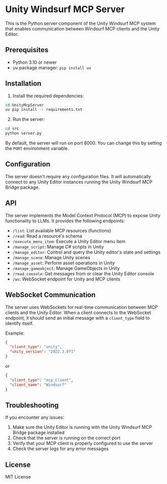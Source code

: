 # Unity Windsurf MCP Server

This is the Python server component of the Unity Windsurf MCP system that enables communication between Windsurf MCP clients and the Unity Editor.

## Prerequisites

- Python 3.10 or newer
- uv package manager: `pip install uv`

## Installation

1. Install the required dependencies:

```bash
cd UnityMcpServer
uv pip install -r requirements.txt
```

2. Run the server:

```bash
cd src
python server.py
```

By default, the server will run on port 8000. You can change this by setting the `PORT` environment variable.

## Configuration

The server doesn't require any configuration files. It will automatically connect to any Unity Editor instances running the Unity Windsurf MCP Bridge package.

## API

The server implements the Model Context Protocol (MCP) to expose Unity functionality to LLMs. It provides the following endpoints:

- `/list`: List available MCP resources (functions)
- `/read`: Read a resource's schema
- `/execute_menu_item`: Execute a Unity Editor menu item
- `/manage_script`: Manage C# scripts in Unity
- `/manage_editor`: Control and query the Unity editor's state and settings
- `/manage_scene`: Manage Unity scenes
- `/manage_asset`: Perform asset operations in Unity
- `/manage_gameobject`: Manage GameObjects in Unity
- `/read_console`: Get messages from or clear the Unity Editor console
- `/ws`: WebSocket endpoint for Unity and MCP clients

## WebSocket Communication

The server uses WebSockets for real-time communication between MCP clients and the Unity Editor. When a client connects to the WebSocket endpoint, it should send an initial message with a `client_type` field to identify itself.

Example:

```json
{
  "client_type": "unity",
  "unity_version": "2022.3.0f1"
}
```

or

```json
{
  "client_type": "mcp_client",
  "client_name": "Windsurf"
}
```

## Troubleshooting

If you encounter any issues:

1. Make sure the Unity Editor is running with the Unity Windsurf MCP Bridge package installed
2. Check that the server is running on the correct port
3. Verify that your MCP client is properly configured to use the server
4. Check the server logs for any error messages

## License

MIT License
